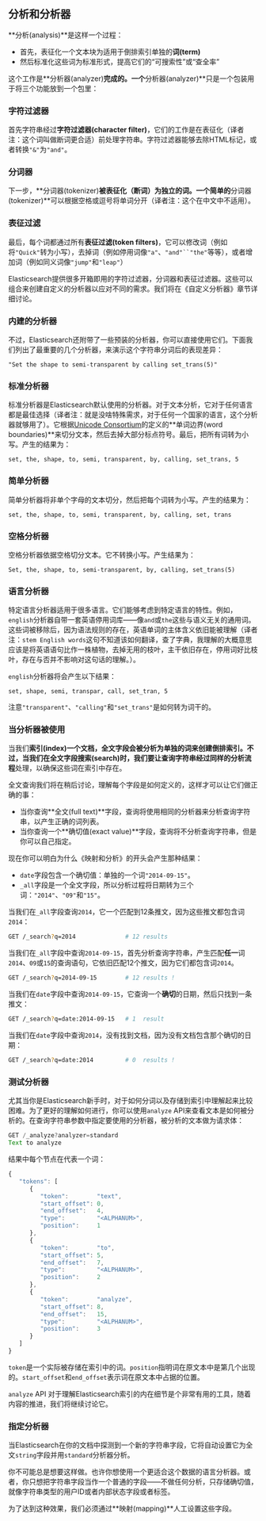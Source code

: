 ## 分析和分析器

**分析(analysis)**是这样一个过程：

* 首先，表征化一个文本块为适用于倒排索引单独的**词(term)**
* 然后标准化这些词为标准形式，提高它们的“可搜索性”或“查全率”

这个工作是**分析器(analyzer)**完成的。一个**分析器(analyzer)**只是一个包装用于将三个功能放到一个包里：

### 字符过滤器

首先字符串经过**字符过滤器(character filter)**，它们的工作是在表征化（译者注：这个词叫做断词更合适）前处理字符串。字符过滤器能够去除HTML标记，或者转换`"&"`为`"and"`。

### 分词器

下一步，**分词器(tokenizer)**被表征化（断词）为独立的词。一个简单的**分词器(tokenizer)**可以根据空格或逗号将单词分开（译者注：这个在中文中不适用）。

### 表征过滤

最后，每个词都通过所有**表征过滤(token filters)**，它可以修改词（例如将`"Quick"`转为小写），去掉词（例如停用词像`"a"`、`"and"``"the"`等等），或者增加词（例如同义词像`"jump"`和`"leap"`）

Elasticsearch提供很多开箱即用的字符过滤器，分词器和表征过滤器。这些可以组合来创建自定义的分析器以应对不同的需求。我们将在《自定义分析器》章节详细讨论。

### 内建的分析器

不过，Elasticsearch还附带了一些预装的分析器，你可以直接使用它们。下面我们列出了最重要的几个分析器，来演示这个字符串分词后的表现差异：

    "Set the shape to semi-transparent by calling set_trans(5)"


### 标准分析器

标准分析器是Elasticsearch默认使用的分析器。对于文本分析，它对于任何语言都是最佳选择（译者注：就是没啥特殊需求，对于任何一个国家的语言，这个分析器就够用了）。它根据[Unicode Consortium](http://www.unicode.org/reports/tr29/)的定义的**单词边界(word boundaries)**来切分文本，然后去掉大部分标点符号。最后，把所有词转为小写。产生的结果为：

    set, the, shape, to, semi, transparent, by, calling, set_trans, 5

### 简单分析器

简单分析器将非单个字母的文本切分，然后把每个词转为小写。产生的结果为：

    set, the, shape, to, semi, transparent, by, calling, set, trans

### 空格分析器

空格分析器依据空格切分文本。它不转换小写。产生结果为：

    Set, the, shape, to, semi-transparent, by, calling, set_trans(5)

### 语言分析器

特定语言分析器适用于很多语言。它们能够考虑到特定语言的特性。例如，`english`分析器自带一套英语停用词库——像`and`或`the`这些与语义无关的通用词。这些词被移除后，因为语法规则的存在，英语单词的主体含义依旧能被理解（译者注：`stem English words`这句不知道该如何翻译，查了字典，我理解的大概意思应该是将英语语句比作一株植物，去掉无用的枝叶，主干依旧存在，停用词好比枝叶，存在与否并不影响对这句话的理解。）。

`english`分析器将会产生以下结果：

    set, shape, semi, transpar, call, set_tran, 5

注意`"transparent"`、`"calling"`和`"set_trans"`是如何转为词干的。

### 当分析器被使用

当我们**索引(index)**一个文档，全文字段会被分析为单独的词来创建倒排索引。不过，当我们在全文字段**搜索(search)**时，我们要让查询字符串经过**同样的分析流程**处理，以确保这些词在索引中存在。

全文查询我们将在稍后讨论，理解每个字段是如何定义的，这样才可以让它们做正确的事：

* 当你查询**全文(full text)**字段，查询将使用相同的分析器来分析查询字符串，以产生正确的词列表。
* 当你查询一个**确切值(exact value)**字段，查询将不分析查询字符串，但是你可以自己指定。

现在你可以明白为什么《映射和分析》的开头会产生那种结果：
* `date`字段包含一个确切值：单独的一个词`"2014-09-15"`。
* `_all`字段是一个全文字段，所以分析过程将日期转为三个词：`"2014"`、`"09"`和`"15"`。

当我们在`_all`字段查询`2014`，它一个匹配到12条推文，因为这些推文都包含词`2014`：

```sh
GET /_search?q=2014              # 12 results
```

当我们在`_all`字段中查询`2014-09-15`，首先分析查询字符串，产生匹配**任一**词`2014`、`09`或`15`的查询语句，它依旧匹配12个推文，因为它们都包含词`2014`。

```sh
GET /_search?q=2014-09-15        # 12 results !
```

当我们在`date`字段中查询`2014-09-15`，它查询一个**确切**的日期，然后只找到一条推文：

```sh
GET /_search?q=date:2014-09-15   # 1  result
```

当我们在`date`字段中查询`2014`，没有找到文档，因为没有文档包含那个确切的日期：

```sh
GET /_search?q=date:2014         # 0  results !
```

### 测试分析器

尤其当你是Elasticsearch新手时，对于如何分词以及存储到索引中理解起来比较困难。为了更好的理解如何进行，你可以使用`analyze` API来查看文本是如何被分析的。在查询字符串参数中指定要使用的分析器，被分析的文本做为请求体：

```javascript
GET /_analyze?analyzer=standard
Text to analyze
```

结果中每个节点在代表一个词：

```Javascript
{
   "tokens": [
      {
         "token":        "text",
         "start_offset": 0,
         "end_offset":   4,
         "type":         "<ALPHANUM>",
         "position":     1
      },
      {
         "token":        "to",
         "start_offset": 5,
         "end_offset":   7,
         "type":         "<ALPHANUM>",
         "position":     2
      },
      {
         "token":        "analyze",
         "start_offset": 8,
         "end_offset":   15,
         "type":         "<ALPHANUM>",
         "position":     3
      }
   ]
}
```

`token`是一个实际被存储在索引中的词。`position`指明词在原文本中是第几个出现的。`start_offset`和`end_offset`表示词在原文本中占据的位置。

`analyze` API 对于理解Elasticsearch索引的内在细节是个非常有用的工具，随着内容的推进，我们将继续讨论它。

### 指定分析器

当Elasticsearch在你的文档中探测到一个新的字符串字段，它将自动设置它为全文`string`字段并用`standard`分析器分析。

你不可能总是想要这样做。也许你想使用一个更适合这个数据的语言分析器。或者，你只想把字符串字段当作一个普通的字段——不做任何分析，只存储确切值，就像字符串类型的用户ID或者内部状态字段或者标签。

为了达到这种效果，我们必须通过**映射(mapping)**人工设置这些字段。
